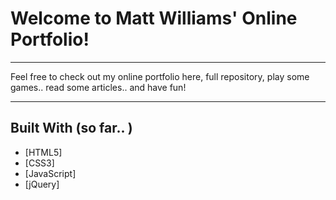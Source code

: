 # Welcome to Matt Williams' Online Portfolio!
___

Feel free to check out my online portfolio here, full repository, play some games.. read some articles.. and have fun!
___

## Built With (so far.. )

* [HTML5]
* [CSS3]
* [JavaScript]
* [jQuery]
